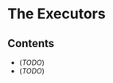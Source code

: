 # The Executors

<p id="contents"></p>

## Contents 

- <a href="#todo"></a>(_TODO_)
- <a href="#todo"></a>(_TODO_)